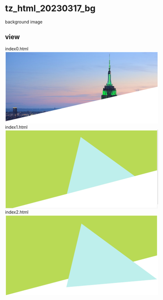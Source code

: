 # tz_html_20230317_bg
background image

## view
index0.html<br>
<img src="bg0.png" width="800"><br>
index1.html<br>
<img src="bg1.png" width="800"><br>
index2.html<br>
<img src="bg2.png" width="800">
